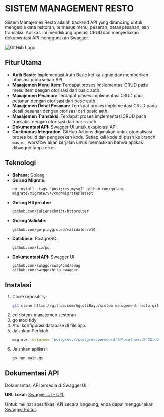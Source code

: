 # SISTEM MANAGEMENT RESTO
Sistem Manajemen Resto adalah backend API yang dirancang untuk mengelola data restoran, termasuk menu, pesanan, detail pesanan, dan transaksi. Aplikasi ini mendukung operasi CRUD dan menyediakan dokumentasi API menggunakan Swagger.

![GitHub Logo](https://cdn.prod.website-files.com/6100d0111a4ed76bc1b9fd54/62217e885f52b860da9f00cc_Apa%20Itu%20Golang%3F%20Apa%20Saja%20Fungsi%20Dan%20Keunggulannya%20-%20Binar%20Academy.jpeg)

## Fitur Utama
- **Auth Basic:** Implementasi Auth Basic ketika signin dan memberikan otorisasi pada setiap API   
- **Manajemen Menu Item:** Terdapat proses implementasi CRUD pada menu item dengan otorisasi dari basic auth.
- **Manajemen Pesanan:** Terdapat proses implementasi CRUD pada pesanan dengan otorisasi dari basic auth.
- **Manajemen Detail Pesanan:** Terdapat proses implementasi CRUD pada detail pesanan dengan otorisasi dari basic auth.
- **Manajemen Transaksi:** Terdapat proses implementasi CRUD pada transaksi dengan otorisasi dari basic auth.
- **Dokumentasi API:** Swagger UI untuk eksplorasi API.
- **Continuous Integration:** GitHub Actions digunakan untuk otomatisasi proses build dan pengecekan kode. Setiap kali kode di-push ke branch `master`, workflow akan berjalan untuk memastikan bahwa aplikasi dibangun tanpa error.

## Teknologi
- **Bahasa:** Golang
- **Golang Migrate:**
    ```bach
    go install -tags "postgres,mysql" github.com/golang-migrate/migrate/v4/cmd/migrate@latest
- **Golang Httprouter:**
    ```bach
    github.com/julienschmidt/httprouter
- **Golang Validate:**
    ```bach
    github.com/go-playground/validator/v10
- **Database:** PostgreSQL
    ```bach
    github.com/lib/pq
- **Dokumentasi API:** Swagger UI
    ```bach
    github.com/swaggo/swag/cmd/swag
    github.com/swaggo/http-swagger
## Instalasi
1. Clone repository:
   ```bash
   git clone https://github.com/AgustiBayu/sistem-management-resto.git
   
2. cd sistem-manajemen-restoran
3. go mod tidy
4. Atur konfigurasi database di file app.
5. Jalankan Perintah
   ```bash
   migrate -database "postgres://postgres:password!!@localhost:5432/db_name?sslmode=disable" -path migrations up
6. Jalankan aplikasi:
    ```bash
    go run main.go

## Dokumentasi API
Dokumentasi API tersedia di Swagger UI.

**URL Lokal:** [Swagger UI - URL](http://localhost:3000/swagger/index.html)

Untuk melihat spesifikasi API secara langsung, Anda dapat menggunakan [Swagger Editor](https://editor.swagger.io/).